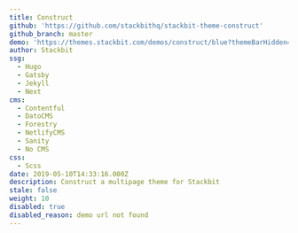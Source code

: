 ```yaml
---
title: Construct
github: 'https://github.com/stackbithq/stackbit-theme-construct'
github_branch: master
demo: 'https://themes.stackbit.com/demos/construct/blue?themeBarHidden=true'
author: Stackbit
ssg:
  - Hugo
  - Gatsby
  - Jekyll
  - Next
cms:
  - Contentful
  - DatoCMS
  - Forestry
  - NetlifyCMS
  - Sanity
  - No CMS
css:
  - Scss
date: 2019-05-10T14:33:16.000Z
description: Construct a multipage theme for Stackbit
stale: false
weight: 10
disabled: true
disabled_reason: demo url not found
---
```


